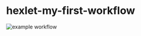 # hexlet-my-first-workflow
![example workflow](https://github.com/fejjjsan/hexlet-my-first-workflow/actions/workflows/hello-world.yml/badge.svg)
